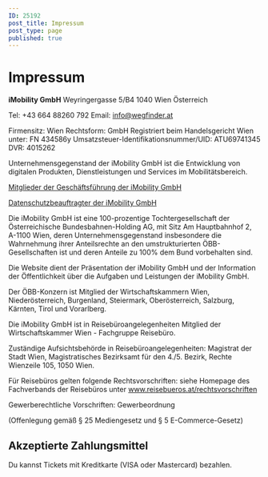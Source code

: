 ```yaml
---
ID: 25192
post_title: Impressum
post_type: page
published: true
---
```

<h1>Impressum</h1>
<strong>iMobility GmbH</strong>
Weyringergasse 5/B4
1040 Wien
Österreich

Tel: +43 664 88260 792
Email: info@wegfinder.at

Firmensitz: Wien
Rechtsform: GmbH
Registriert beim Handelsgericht Wien unter: FN 434586y
Umsatzsteuer-Identifikationsnummer/UID: ATU69741345
DVR: 4015262

Unternehmensgegenstand der iMobility GmbH ist die Entwicklung von digitalen Produkten, Dienstleistungen und Services im Mobilitätsbereich.

<a href="https://wegfinder.at/impressum/management/">Mitglieder der Geschäftsführung der iMobility GmbH</a>

<a href="https://wegfinder.at/impressum/datenschutzbeauftragter/">Datenschutzbeauftragter der iMobility GmbH</a>

Die iMobility GmbH ist eine 100-prozentige Tochtergesellschaft der Österreichische Bundesbahnen-Holding AG, mit Sitz Am Hauptbahnhof 2, A-1100 Wien, deren Unternehmensgegenstand insbesondere die Wahrnehmung ihrer Anteilsrechte an den umstrukturierten ÖBB-Gesellschaften ist und deren Anteile zu 100% dem Bund vorbehalten sind.

Die Website dient der Präsentation der iMobility GmbH und der Information der Öffentlichkeit über die Aufgaben und Leistungen der iMobility GmbH.

Der ÖBB-Konzern ist Mitglied der Wirtschaftskammern Wien, Niederösterreich, Burgenland, Steiermark, Oberösterreich, Salzburg, Kärnten, Tirol und Vorarlberg.

Die iMobility GmbH ist in Reisebüroangelegenheiten Mitglied der Wirtschaftskammer Wien - Fachgruppe Reisebüro.

Zuständige Aufsichtsbehörde in Reisebüroangelegenheiten: Magistrat der Stadt Wien, Magistratisches Bezirksamt für den 4./5. Bezirk, Rechte Wienzeile 105, 1050 Wien.

Für Reisebüros gelten folgende Rechtsvorschriften: siehe Homepage des Fachverbands der Reisebüros unter <a href="http://www.reisebueros.at/rechtsvorschriften">www.reisebueros.at/rechtsvorschriften</a>

Gewerberechtliche Vorschriften: Gewerbeordnung

(Offenlegung gemäß § 25 Mediengesetz und § 5 E-Commerce-Gesetz)
<h2>Akzeptierte Zahlungsmittel</h2>
Du kannst Tickets mit Kreditkarte (VISA oder Mastercard) bezahlen.
